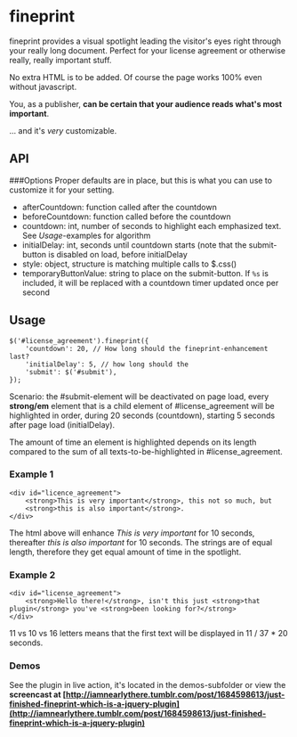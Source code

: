 # fineprint
fineprint provides a visual spotlight leading the visitor's eyes right through your really long document. Perfect for your license agreement or otherwise really, really important stuff.

No extra HTML is to be added. Of course the page works 100% even without javascript.

You, as a publisher, **can be certain that your audience reads what's most important**.

... and it's *very* customizable.

## API

###Options
Proper defaults are in place, but this is what you can use to customize it for your setting.

 - afterCountdown: function called after the countdown
 - beforeCountdown: function called before the countdown
 - countdown: int, number of seconds to highlight each emphasized text. See *Usage*-examples for algorithm
 - initialDelay: int, seconds until countdown starts (note that the submit-button is disabled on load, before initialDelay
 - style: object, structure is matching multiple calls to $.css()
 - temporaryButtonValue: string to place on the submit-button. If `%s` is included, it will be replaced with a countdown timer updated once per second

## Usage
	$('#license_agreement').fineprint({
		'countdown': 20, // How long should the fineprint-enhancement last?
		'initialDelay': 5, // how long should the 
		'submit': $('#submit'),
	});

Scenario: the #submit-element will be deactivated on page load, every **strong/em** element that is a child element of #license_agreement will be highlighted in order, during 20 seconds (countdown), starting 5 seconds after page load (initialDelay).

The amount of time an element is highlighted depends on its length compared to the sum of all texts-to-be-highlighted in #license_agreement.

### Example 1
	
	<div id="licence_agreement">
		<strong>This is very important</strong>, this not so much, but
		<strong>this is also important</strong>.
	</div>

The html above will enhance *This is very important* for 10 seconds, thereafter *this is also important* for 10 seconds. The strings are of equal length, therefore they get equal amount of time in the spotlight.

### Example 2

	<div id="license_agreement">
		<strong>Hello there!</strong>, isn't this just <strong>that plugin</strong> you've <strong>been looking for?</strong>
	</div>

 11 vs 10 vs 16 letters means that the first text will be displayed in 11 / 37 * 20 seconds.

### Demos
See the plugin in live action, it's located in the demos-subfolder
or
view the **screencast at [http://iamnearlythere.tumblr.com/post/1684598613/just-finished-fineprint-which-is-a-jquery-plugin](http://iamnearlythere.tumblr.com/post/1684598613/just-finished-fineprint-which-is-a-jquery-plugin)**
